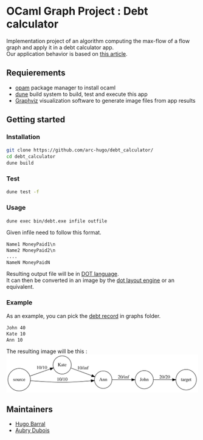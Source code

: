 # OCaml Graph Project : Debt calculator

Implementation project of an algorithm computing the max-flow of a flow graph and apply it in a debt calculator app.  
Our application behavior is based on [this article](https://hackernoon.com/max-flow-algorithm-in-real-life-551ebd781b25).

## Requierements
- [opam](https://opam.ocaml.org/) package manager to install ocaml
- [dune](https://dune.build/) build system to build, test and execute this app
- [Graphviz](https://graphviz.org/) visualization software to generate image files from app results

## Getting started
### Installation
```bash
git clone https://github.com/arc-hugo/debt_calculator/
cd debt_calculator
dune build
```
### Test
```bash
dune test -f
```
### Usage
```bash
dune exec bin/debt.exe infile outfile
```
Given infile need to follow this format.
```
Name1 MoneyPaid1\n
Name2 MoneyPaid2\n
....
NameN MoneyPaidN
```
Resulting output file will be in [DOT language](https://www.graphviz.org/doc/info/lang.html).  
It can then be converted in an image by the [dot layout engine](https://www.graphviz.org/docs/layouts/dot/) or an equivalent.
### Example
As an example, you can pick the [debt record](graphs/debt1) in graphs folder.  
```
John 40
Kate 10
Ann 10
```
The resulting image will be this :  
![debt graph result](./graphs/debt1.svg)

## Maintainers
- [Hugo Barral](https://github.com/arc-hugo/)
- [Aubry Dubois](https://github.com/adubois31/) 
